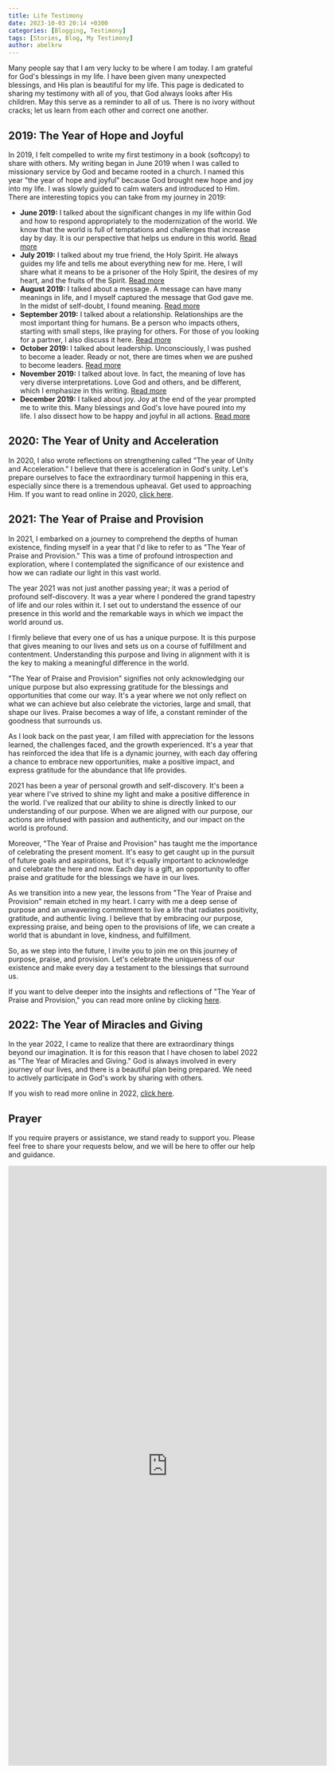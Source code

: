 ```yaml
---
title: Life Testimony
date: 2023-10-03 20:14 +0300
categories: [Blogging, Testimony]
tags: [Stories, Blog, My Testimony]
author: abelkrw
---
```


Many people say that I am very lucky to be where I am today. I am grateful for God's blessings in my life. I have been given many unexpected blessings, and His plan is beautiful for my life. This page is dedicated to sharing my testimony with all of you, that God always looks after His children. May this serve as a reminder to all of us. There is no ivory without cracks; let us learn from each other and correct one another.

## 2019: The Year of Hope and Joyful

In 2019, I felt compelled to write my first testimony in a book (softcopy) to share with others. My writing began in June 2019 when I was called to missionary service by God and became rooted in a church. I named this year "the year of hope and joyful" because God brought new hope and joy into my life. I was slowly guided to calm waters and introduced to Him. There are interesting topics you can take from my journey in 2019:

- **June 2019:** I talked about the significant changes in my life within God and how to respond appropriately to the modernization of the world. We know that the world is full of temptations and challenges that increase day by day. It is our perspective that helps us endure in this world. [Read more](https://drive.google.com/drive/folders/1gUYP2jxHHhJsQ-DKLArOkJsQqYY4hvW7)
- **July 2019:** I talked about my true friend, the Holy Spirit. He always guides my life and tells me about everything new for me. Here, I will share what it means to be a prisoner of the Holy Spirit, the desires of my heart, and the fruits of the Spirit. [Read more](https://drive.google.com/drive/folders/18RgY5o2pRlZEEnzdCCaE06nOqdDoAYmc)
- **August 2019:** I talked about a message. A message can have many meanings in life, and I myself captured the message that God gave me. In the midst of self-doubt, I found meaning. [Read more](https://drive.google.com/drive/folders/1RACHIFzLPoxhIy4_s4vxyC-U9T7nZPNp)
- **September 2019:** I talked about a relationship. Relationships are the most important thing for humans. Be a person who impacts others, starting with small steps, like praying for others. For those of you looking for a partner, I also discuss it here. [Read more](https://drive.google.com/drive/folders/1_vywQHGEAn5G0Tt4bZB5x4oAozmSde4i)
- **October 2019:** I talked about leadership. Unconsciously, I was pushed to become a leader. Ready or not, there are times when we are pushed to become leaders. [Read more](https://drive.google.com/drive/folders/1mByGfnIFn7eh9Og6QVl7Cc3f48qyxSjF)
- **November 2019:** I talked about love. In fact, the meaning of love has very diverse interpretations. Love God and others, and be different, which I emphasize in this writing. [Read more](https://drive.google.com/drive/folders/1VX4KR2fd5I3kCqc5nn6vPBZ5_fnpJqy_)
- **December 2019:** I talked about joy. Joy at the end of the year prompted me to write this. Many blessings and God's love have poured into my life. I also dissect how to be happy and joyful in all actions. [Read more](https://drive.google.com/drive/folders/1W4Cgjtz_WrWoQ6AS1Wzah2BjOv892I_w)

## 2020: The Year of Unity and Acceleration

In 2020, I also wrote reflections on strengthening called "The year of Unity and Acceleration." I believe that there is acceleration in God's unity. Let's prepare ourselves to face the extraordinary turmoil happening in this era, especially since there is a tremendous upheaval. Get used to approaching Him. If you want to read online in 2020, [click here](https://drive.google.com/drive/u/1/folders/1yuOifuRhrvppEhBDcfNTlrCg7n80lwS0).


## 2021: The Year of Praise and Provision

In 2021, I embarked on a journey to comprehend the depths of human existence, finding myself in a year that I'd like to refer to as "The Year of Praise and Provision." This was a time of profound introspection and exploration, where I contemplated the significance of our existence and how we can radiate our light in this vast world.

The year 2021 was not just another passing year; it was a period of profound self-discovery. It was a year where I pondered the grand tapestry of life and our roles within it. I set out to understand the essence of our presence in this world and the remarkable ways in which we impact the world around us.

I firmly believe that every one of us has a unique purpose. It is this purpose that gives meaning to our lives and sets us on a course of fulfillment and contentment. Understanding this purpose and living in alignment with it is the key to making a meaningful difference in the world.

"The Year of Praise and Provision" signifies not only acknowledging our unique purpose but also expressing gratitude for the blessings and opportunities that come our way. It's a year where we not only reflect on what we can achieve but also celebrate the victories, large and small, that shape our lives. Praise becomes a way of life, a constant reminder of the goodness that surrounds us.

As I look back on the past year, I am filled with appreciation for the lessons learned, the challenges faced, and the growth experienced. It's a year that has reinforced the idea that life is a dynamic journey, with each day offering a chance to embrace new opportunities, make a positive impact, and express gratitude for the abundance that life provides.

2021 has been a year of personal growth and self-discovery. It's been a year where I've strived to shine my light and make a positive difference in the world. I've realized that our ability to shine is directly linked to our understanding of our purpose. When we are aligned with our purpose, our actions are infused with passion and authenticity, and our impact on the world is profound.

Moreover, "The Year of Praise and Provision" has taught me the importance of celebrating the present moment. It's easy to get caught up in the pursuit of future goals and aspirations, but it's equally important to acknowledge and celebrate the here and now. Each day is a gift, an opportunity to offer praise and gratitude for the blessings we have in our lives.

As we transition into a new year, the lessons from "The Year of Praise and Provision" remain etched in my heart. I carry with me a deep sense of purpose and an unwavering commitment to live a life that radiates positivity, gratitude, and authentic living. I believe that by embracing our purpose, expressing praise, and being open to the provisions of life, we can create a world that is abundant in love, kindness, and fulfillment.

So, as we step into the future, I invite you to join me on this journey of purpose, praise, and provision. Let's celebrate the uniqueness of our existence and make every day a testament to the blessings that surround us.

If you want to delve deeper into the insights and reflections of "The Year of Praise and Provision," you can read more online by clicking [here](https://drive.google.com/drive/u/1/folders/1FR0a_bsozjMqLNy4PdOb4dnw06lfPNXq).

## 2022: The Year of Miracles and Giving

In the year 2022, I came to realize that there are extraordinary things beyond our imagination. It is for this reason that I have chosen to label 2022 as "The Year of Miracles and Giving." God is always involved in every journey of our lives, and there is a beautiful plan being prepared. We need to actively participate in God's work by sharing with others.

If you wish to read more online in 2022, [click here](https://drive.google.com/drive/u/0/folders/1IG5u56CB27BHhpaHbd6R6hLXxOMP-0n0).

## Prayer

If you require prayers or assistance, we stand ready to support you. Please feel free to share your requests below, and we will be here to offer our help and guidance.

<iframe src="https://docs.google.com/forms/d/e/1FAIpQLSe0e2cxQGt7zAYwfq1p6dKhFDubs5s_VYIsJuCgu9gDZHmIMw/viewform?embedded=true" width="640" height="1203" frameborder="0" marginheight="0" marginwidth="0"></iframe>
